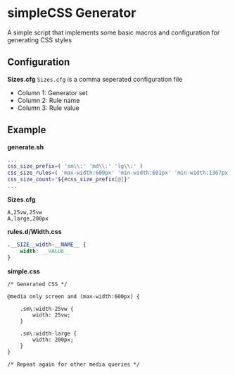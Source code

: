 # simpleCSS Generator
A simple script that implements some basic macros and configuration for generating CSS styles

## Configuration

**Sizes.cfg**
`Sizes.cfg` is a comma seperated configuration file
* Column 1: Generator set
* Column 2: Rule name
* Column 3: Rule value

## Example

**generate.sh**
```sh
...
css_size_prefix=( 'sm\\:' 'md\\:' 'lg\\:' )
css_size_rules=( 'max-width:600px' 'min-width:601px' 'min-width:1367px' )
css_size_count="${#css_size_prefix[@]}"
...
```

**Sizes.cfg**

```
A,25vw,25vw
A,large,200px
```

**rules.d/Width.css**

```css
.__SIZE__width-__NAME__ {
	width: __VALUE__
}
```

**simple.css**
```
/* Generated CSS */

@media only screen and (max-width:600px) {

	.sm\:width-25vw {
		width: 25vw;
	}

	.sm\:width-large {
		width: 200px;
	}
}

/* Repeat again for other media queries */
```
